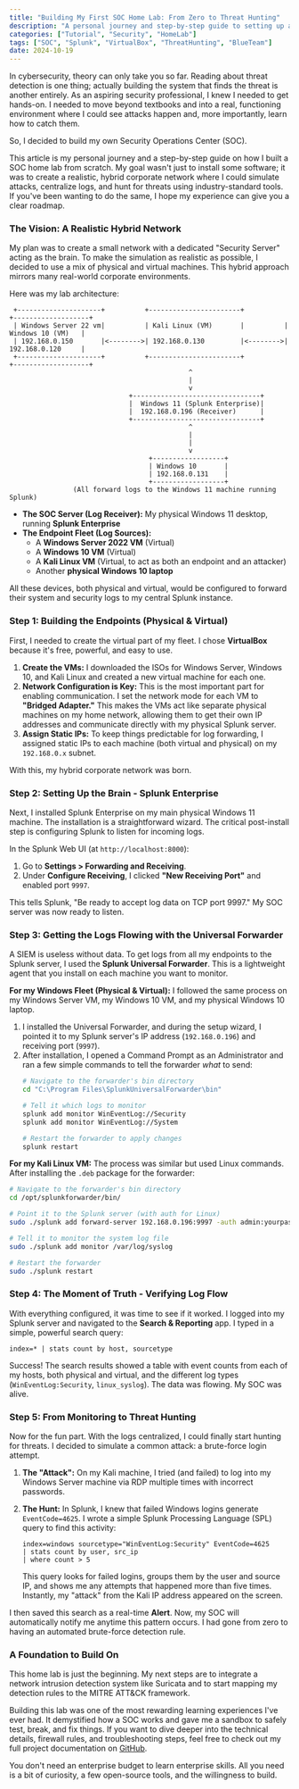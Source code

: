 ```yaml
---
title: "Building My First SOC Home Lab: From Zero to Threat Hunting"
description: "A personal journey and step-by-step guide to setting up a functional Security Operations Center (SOC) home lab using a mix of physical and virtual machines."
categories: ["Tutorial", "Security", "HomeLab"]
tags: ["SOC", "Splunk", "VirtualBox", "ThreatHunting", "BlueTeam"]
date: 2024-10-19
---
```


In cybersecurity, theory can only take you so far. Reading about threat detection is one thing; actually building the system that finds the threat is another entirely. As an aspiring security professional, I knew I needed to get hands-on. I needed to move beyond textbooks and into a real, functioning environment where I could see attacks happen and, more importantly, learn how to catch them.

So, I decided to build my own Security Operations Center (SOC).

This article is my personal journey and a step-by-step guide on how I built a SOC home lab from scratch. My goal wasn't just to install some software; it was to create a realistic, hybrid corporate network where I could simulate attacks, centralize logs, and hunt for threats using industry-standard tools. If you've been wanting to do the same, I hope my experience can give you a clear roadmap.

### The Vision: A Realistic Hybrid Network

My plan was to create a small network with a dedicated "Security Server" acting as the brain. To make the simulation as realistic as possible, I decided to use a mix of physical and virtual machines. This hybrid approach mirrors many real-world corporate environments.

Here was my lab architecture:

   ```
    +---------------------+          +-----------------------+          +-------------------+
    | Windows Server 22 vm|          | Kali Linux (VM)       |          | Windows 10 (VM)   |
    | 192.168.0.150       |<-------->| 192.168.0.130         |<-------->| 192.168.0.120     |
    +---------------------+          +-----------------------+          +-------------------+
                                                ^
                                                |
                                                v
                                 +--------------------------------+
                                 |  Windows 11 (Splunk Enterprise)|
                                 |  192.168.0.196 (Receiver)      |
                                 +--------------------------------+
                                                ^
                                                |
                                                |
                                                v
                                      +------------------+
                                      | Windows 10       |
                                      | 192.168.0.131    |
                                      +------------------+
                   (All forward logs to the Windows 11 machine running Splunk)

```

-   **The SOC Server (Log Receiver):** My physical Windows 11 desktop, running **Splunk Enterprise**
-   **The Endpoint Fleet (Log Sources):**
    -   A **Windows Server 2022 VM** (Virtual)
    -   A **Windows 10 VM** (Virtual)
    -   A **Kali Linux VM** (Virtual, to act as both an endpoint and an attacker)
    -   Another **physical Windows 10 laptop**

All these devices, both physical and virtual, would be configured to forward their system and security logs to my central Splunk instance.

### Step 1: Building the Endpoints (Physical & Virtual)

First, I needed to create the virtual part of my fleet. I chose **VirtualBox** because it's free, powerful, and easy to use.

1.  **Create the VMs:** I downloaded the ISOs for Windows Server, Windows 10, and Kali Linux and created a new virtual machine for each one.
2.  **Network Configuration is Key:** This is the most important part for enabling communication. I set the network mode for each VM to **"Bridged Adapter."** This makes the VMs act like separate physical machines on my home network, allowing them to get their own IP addresses and communicate directly with my physical Splunk server.
3.  **Assign Static IPs:** To keep things predictable for log forwarding, I assigned static IPs to each machine (both virtual and physical) on my `192.168.0.x` subnet.

With this, my hybrid corporate network was born.

### Step 2: Setting Up the Brain - Splunk Enterprise

Next, I installed Splunk Enterprise on my main physical Windows 11 machine. The installation is a straightforward wizard. The critical post-install step is configuring Splunk to listen for incoming logs.

In the Splunk Web UI (at `http://localhost:8000`):
1.  Go to **Settings > Forwarding and Receiving**.
2.  Under **Configure Receiving**, I clicked **"New Receiving Port"** and enabled port `9997`.

This tells Splunk, "Be ready to accept log data on TCP port 9997." My SOC server was now ready to listen.

### Step 3: Getting the Logs Flowing with the Universal Forwarder

A SIEM is useless without data. To get logs from all my endpoints to the Splunk server, I used the **Splunk Universal Forwarder**. This is a lightweight agent that you install on each machine you want to monitor.

**For my Windows Fleet (Physical & Virtual):**
I followed the same process on my Windows Server VM, my Windows 10 VM, and my physical Windows 10 laptop.
1.  I installed the Universal Forwarder, and during the setup wizard, I pointed it to my Splunk server's IP address (`192.168.0.196`) and receiving port (`9997`).
2.  After installation, I opened a Command Prompt as an Administrator and ran a few simple commands to tell the forwarder *what* to send:
    ```bash
    # Navigate to the forwarder's bin directory
    cd "C:\Program Files\SplunkUniversalForwarder\bin"
    
    # Tell it which logs to monitor
    splunk add monitor WinEventLog://Security
    splunk add monitor WinEventLog://System
    
    # Restart the forwarder to apply changes
    splunk restart
    ```

**For my Kali Linux VM:**
The process was similar but used Linux commands. After installing the `.deb` package for the forwarder:
```bash
# Navigate to the forwarder's bin directory
cd /opt/splunkforwarder/bin/

# Point it to the Splunk server (with auth for Linux)
sudo ./splunk add forward-server 192.168.0.196:9997 -auth admin:yourpassword

# Tell it to monitor the system log file
sudo ./splunk add monitor /var/log/syslog

# Restart the forwarder
sudo ./splunk restart
```

### Step 4: The Moment of Truth - Verifying Log Flow

With everything configured, it was time to see if it worked. I logged into my Splunk server and navigated to the **Search & Reporting** app. I typed in a simple, powerful search query:

```splunk
index=* | stats count by host, sourcetype
```

Success! The search results showed a table with event counts from each of my hosts, both physical and virtual, and the different log types (`WinEventLog:Security`, `linux_syslog`). The data was flowing. My SOC was alive.

### Step 5: From Monitoring to Threat Hunting

Now for the fun part. With the logs centralized, I could finally start hunting for threats. I decided to simulate a common attack: a brute-force login attempt.

1.  **The "Attack":** On my Kali machine, I tried (and failed) to log into my Windows Server machine via RDP multiple times with incorrect passwords.
2.  **The Hunt:** In Splunk, I knew that failed Windows logins generate `EventCode=4625`. I wrote a simple Splunk Processing Language (SPL) query to find this activity:

    ```splunk
    index=windows sourcetype="WinEventLog:Security" EventCode=4625 
    | stats count by user, src_ip
    | where count > 5
    ```

    This query looks for failed logins, groups them by the user and source IP, and shows me any attempts that happened more than five times. Instantly, my "attack" from the Kali IP address appeared on the screen.

I then saved this search as a real-time **Alert**. Now, my SOC will automatically notify me anytime this pattern occurs. I had gone from zero to having an automated brute-force detection rule.

### A Foundation to Build On

This home lab is just the beginning. My next steps are to integrate a network intrusion detection system like Suricata and to start mapping my detection rules to the MITRE ATT&CK framework.

Building this lab was one of the most rewarding learning experiences I've ever had. It demystified how a SOC works and gave me a sandbox to safely test, break, and fix things. If you want to dive deeper into the technical details, firewall rules, and troubleshooting steps, feel free to check out my full project documentation on [GitHub](https://github.com/NaolMengistu/SOC-Lab).

You don't need an enterprise budget to learn enterprise skills. All you need is a bit of curiosity, a few open-source tools, and the willingness to build.